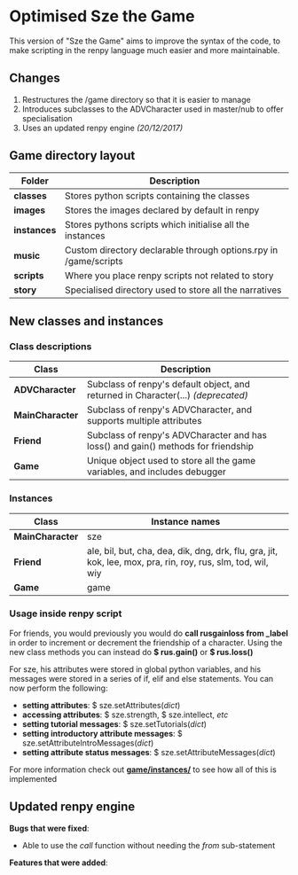 # Optimised Sze the Game

This version of "Sze the Game" aims to improve the syntax of the code, to make scripting in the renpy language much easier and more maintainable. 

## Changes

1. Restructures the /game directory so that it is easier to manage  
2. Introduces subclasses to the ADVCharacter used in master/nub to offer specialisation
3. Uses an updated renpy engine *(20/12/2017)*

## Game directory layout

| Folder        | Description                                                       |
| ------------- | ----------------------------------------------------------------- |
| **classes**   | Stores python scripts containing the classes                      |
| **images**    | Stores the images declared by default in renpy                    |
| **instances** | Stores pythons scripts which initialise all the instances         |
| **music**     | Custom directory declarable through options.rpy in /game/scripts  |
| **scripts**   | Where you place renpy scripts not related to story                |
| **story**     | Specialised directory used to store all the narratives            |

## New classes and instances
### Class descriptions

| Class             | Description                                                                       |
| ----------------- | --------------------------------------------------------------------------------- |
| **ADVCharacter**  | Subclass of renpy's default object, and returned in Character(...) *(deprecated)* |
| **MainCharacter** | Subclass of renpy's ADVCharacter, and supports multiple attributes                |
| **Friend**        | Subclass of renpy's ADVCharacter and has loss() and gain() methods for friendship |
| **Game**          | Unique object used to store all the game variables, and includes debugger         |

### Instances

| Class             | Instance names  |
| ----------------- | --------------- |
| **MainCharacter** | sze             |
| **Friend**        | ale, bil, but, cha, dea, dik, dng, drk, flu, gra, jit, kok, lee, mox, pra, rin, roy, rus, slm, tod, wil, wiy |
| **Game**          | game            |

### Usage inside renpy script

For friends, you would previously you would do **call rusgainloss from _label** in order to increment or decrement the friendship of a character. Using the new class methods you can instead do **$ rus.gain()** or **$ rus.loss()**

For sze, his attributes were stored in global python variables, and his messages were stored in a series of if, elif and else statements. You can now perform the following:

* **setting attributes**: $ sze.setAttributes(*dict*)
* **accessing attributes**: $ sze.strength, $ sze.intellect, *etc*
* **setting tutorial messages**: $ sze.setTutorials(*dict*)
* **setting introductory attribute messages**: $ sze.setAttributeIntroMessages(*dict*)
* **setting attribute status messages**: $ sze.setAttributeMessages(*dict*)

For more information check out [**game/instances/**](https://github.com/kfcpaladin/sze-the-game/tree/orphan/game/instances) to see how all of this is implemented

## Updated renpy engine

**Bugs that were fixed**:
* Able to use the *call* function without needing the *from* sub-statement

**Features that were added**:


